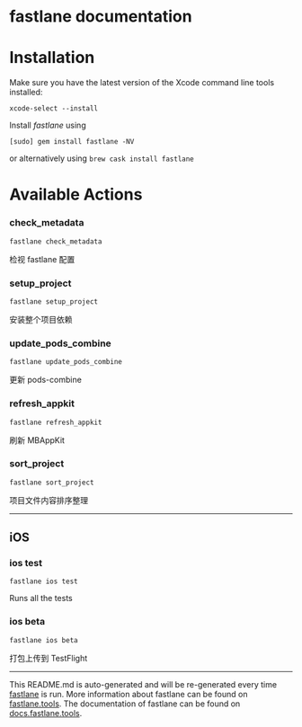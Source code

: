 fastlane documentation
================
# Installation

Make sure you have the latest version of the Xcode command line tools installed:

```
xcode-select --install
```

Install _fastlane_ using
```
[sudo] gem install fastlane -NV
```
or alternatively using `brew cask install fastlane`

# Available Actions
### check_metadata
```
fastlane check_metadata
```
检视 fastlane 配置
### setup_project
```
fastlane setup_project
```
安装整个项目依赖
### update_pods_combine
```
fastlane update_pods_combine
```
更新 pods-combine
### refresh_appkit
```
fastlane refresh_appkit
```
刷新 MBAppKit
### sort_project
```
fastlane sort_project
```
项目文件内容排序整理

----

## iOS
### ios test
```
fastlane ios test
```
Runs all the tests
### ios beta
```
fastlane ios beta
```
打包上传到 TestFlight

----

This README.md is auto-generated and will be re-generated every time [fastlane](https://fastlane.tools) is run.
More information about fastlane can be found on [fastlane.tools](https://fastlane.tools).
The documentation of fastlane can be found on [docs.fastlane.tools](https://docs.fastlane.tools).
